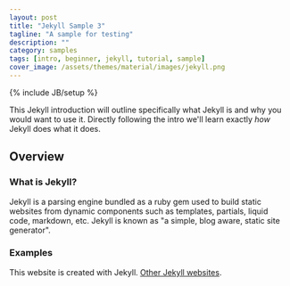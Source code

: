 ```yaml
---
layout: post
title: "Jekyll Sample 3"
tagline: "A sample for testing"
description: ""
category: samples
tags: [intro, beginner, jekyll, tutorial, sample]
cover_image: /assets/themes/material/images/jekyll.png
---
```

{% include JB/setup %}

This Jekyll introduction will outline specifically  what Jekyll is and why you would want to use it.
Directly following the intro we'll learn exactly _how_ Jekyll does what it does.

## Overview

### What is Jekyll?

Jekyll is a parsing engine bundled as a ruby gem used to build static websites from
dynamic components such as templates, partials, liquid code, markdown, etc. Jekyll is known as "a simple, blog aware, static site generator".

### Examples

This website is created with Jekyll. [Other Jekyll websites](https://github.com/mojombo/jekyll/wiki/Sites).

